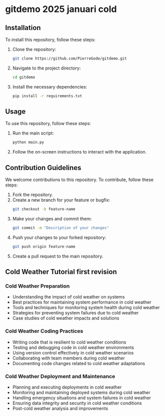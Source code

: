 # gitdemo 2025 januari cold

## Installation

To install this repository, follow these steps:

1. Clone the repository:
   ```sh
   git clone https://github.com/PierreGode/gitdemo.git
   ```
2. Navigate to the project directory:
   ```sh
   cd gitdemo
   ```
3. Install the necessary dependencies:
   ```sh
   pip install -r requirements.txt
   ```

## Usage

To use this repository, follow these steps:

1. Run the main script:
   ```sh
   python main.py
   ```
2. Follow the on-screen instructions to interact with the application.

## Contribution Guidelines

We welcome contributions to this repository. To contribute, follow these steps:

1. Fork the repository.
2. Create a new branch for your feature or bugfix:
   ```sh
   git checkout -b feature-name
   ```
3. Make your changes and commit them:
   ```sh
   git commit -m "Description of your changes"
   ```
4. Push your changes to your forked repository:
   ```sh
   git push origin feature-name
   ```
5. Create a pull request to the main repository.

## Cold Weather Tutorial first revision

### Cold Weather Preparation

* Understanding the impact of cold weather on systems
* Best practices for maintaining system performance in cold weather
* Tools and techniques for monitoring system health during cold weather
* Strategies for preventing system failures due to cold weather
* Case studies of cold weather impacts and solutions

### Cold Weather Coding Practices

* Writing code that is resilient to cold weather conditions
* Testing and debugging code in cold weather environments
* Using version control effectively in cold weather scenarios
* Collaborating with team members during cold weather
* Documenting code changes related to cold weather adaptations

### Cold Weather Deployment and Maintenance

* Planning and executing deployments in cold weather
* Monitoring and maintaining deployed systems during cold weather
* Handling emergency situations and system failures in cold weather
* Ensuring data integrity and security in cold weather conditions
* Post-cold weather analysis and improvements
